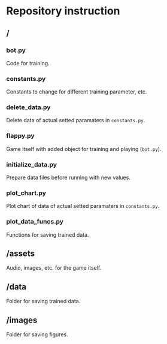# Repository instruction

## /

### bot.py
Code for training.
### constants.py
Constants to change for different training parameter, etc.
### delete_data.py
Delete data of actual setted paramaters in `constants.py`.
### flappy.py
Game itself with added object for training and playing (`bot.py`).
### initialize_data.py
Prepare data files before running with new values.
### plot_chart.py
Plot chart of data of actual setted paramaters in `constants.py`.
### plot_data_funcs.py
Functions for saving trained data.

## /assets
Audio, images, etc. for the game itself.

## /data
Folder for saving trained data.

## /images
Folder for saving figures.